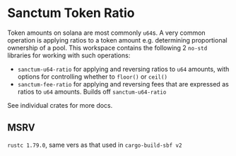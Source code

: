 # Sanctum Token Ratio

Token amounts on solana are most commonly `u64`s. A very common operation is applying ratios to a token amount e.g. determining proportional ownership of a pool. This workspace contains the following 2 `no-std` libraries for working with such operations:

- `sanctum-u64-ratio` for applying and reversing ratios to `u64` amounts, with options for controlling whether to `floor()` or `ceil()`
- `sanctum-fee-ratio` for applying and reversing fees that are expressed as ratios to `u64` amounts. Builds off `sanctum-u64-ratio`

See individual crates for more docs.

## MSRV

`rustc 1.79.0`, same vers as that used in `cargo-build-sbf v2`
